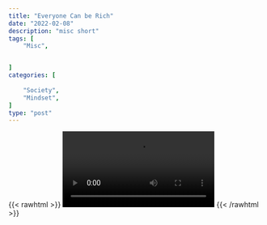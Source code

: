 ```yaml
---
title: "Everyone Can be Rich"
date: "2022-02-08"
description: "misc short"
tags: [
    "Misc",


]
categories: [
    
    "Society",
    "Mindset",
]
type: "post"
---
```

{{< rawhtml >}}
    <video width="auto" height="auto" controls>
        <source src="https://clips.dev00ps.com/MISC/everyon%20can%20be%20rich.mp4" type="video/mp4"> 
    </video>
{{< /rawhtml >}}